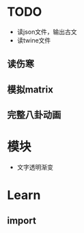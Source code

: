 # TODO
- 读json文件，输出古文
- 读twine文件
## 读伤寒
## 模拟matrix
## 完整八卦动画



# 模块

- 文字透明渐变




# Learn

## import